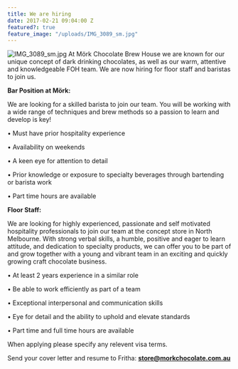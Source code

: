 ```yaml
---
title: We are hiring
date: 2017-02-21 09:04:00 Z
featured?: true
feature_image: "/uploads/IMG_3089_sm.jpg"
---
```


![IMG_3089_sm.jpg](/uploads/IMG_3089_sm.jpg)
At Mörk Chocolate Brew House we are known for our unique concept of dark drinking chocolates, as well as our warm, attentive and knowledgeable FOH team. We are now hiring for floor staff and baristas to join us. 


**Bar Position at Mörk:**

We are looking for a skilled barista to join our team. You will be working with a wide range of techniques and brew methods so a passion to learn and develop is key!

• Must have prior hospitality experience

• Availability on weekends

• A keen eye for attention to detail

• Prior knowledge or exposure to specialty beverages through bartending or barista work

• Part time hours are available



**Floor Staff:**

We are looking for highly experienced, passionate and self motivated hospitality professionals to join our team at the concept store in North Melbourne. 
With strong verbal skills, a humble, positive and eager to learn attitude, and dedication to specialty products, we can offer you to be part of and grow together with a young and vibrant team in an exciting and quickly growing craft chocolate business. 

• At least 2 years experience in a similar role

• Be able to work efficiently as part of a team

• Exceptional interpersonal and communication skills

• Eye for detail and the ability to uphold and elevate standards

• Part time and full time hours are available


When applying please specify any relevent visa terms.

Send your cover letter and resume to Fritha: **store@morkchocolate.com.au**